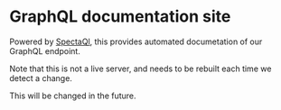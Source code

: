 # GraphQL documentation site 

Powered by [SpectaQl](https://github.com/anvilco/spectaql), this provides automated documetation of our GraphQL endpoint.

Note that this is not a live server, and needs to be rebuilt each time we detect a change.

This will be changed in the future.